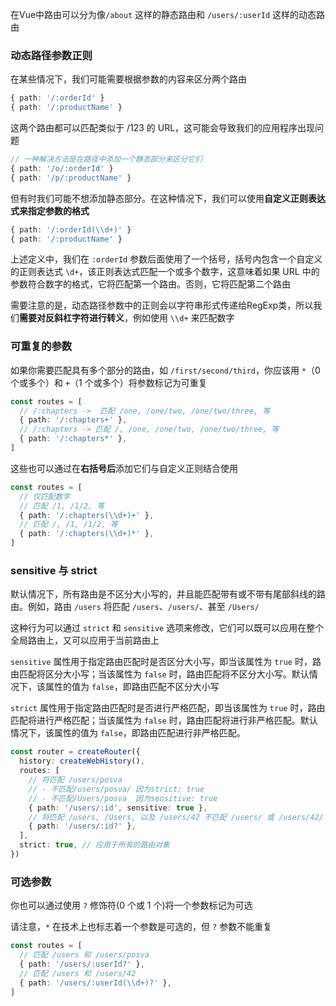 在Vue中路由可以分为像`/about` 这样的静态路由和 `/users/:userId` 这样的动态路由



### 动态路径参数正则

在某些情况下，我们可能需要根据参数的内容来区分两个路由

```ts
{ path: '/:orderId' }
{ path: '/:productName' }
```

这两个路由都可以匹配类似于 /123 的 URL，这可能会导致我们的应用程序出现问题

```ts
// 一种解决方法是在路径中添加一个静态部分来区分它们
{ path: '/o/:orderId' }
{ path: '/p/:productName' }
```

但有时我们可能不想添加静态部分。在这种情况下，我们可以使用**自定义正则表达式来指定参数的格式**

```ts
{ path: '/:orderId(\\d+)' }
{ path: '/:productName' }
```

上述定义中，我们在 `:orderId` 参数后面使用了一个括号，括号内包含一个自定义的正则表达式 `\d+`，该正则表达式匹配一个或多个数字，这意味着如果 URL 中的参数符合数字的格式，它将匹配第一个路由。否则，它将匹配第二个路由

需要注意的是，动态路径参数中的正则会以字符串形式传递给RegExp类，所以我们**需要对反斜杠字符进行转义**，例如使用 `\\d+` 来匹配数字



### 可重复的参数

如果你需要匹配具有多个部分的路由，如 `/first/second/third`，你应该用 `*`（0 个或多个）和 `+`（1 个或多个）将参数标记为可重复

```ts
const routes = [
  // /:chapters ->  匹配 /one, /one/two, /one/two/three, 等
  { path: '/:chapters+' },
  // /:chapters -> 匹配 /, /one, /one/two, /one/two/three, 等
  { path: '/:chapters*' },
]
```

这些也可以通过在**右括号后**添加它们与自定义正则结合使用

```ts
const routes = [
  // 仅匹配数字
  // 匹配 /1, /1/2, 等
  { path: '/:chapters(\\d+)+' },
  // 匹配 /, /1, /1/2, 等
  { path: '/:chapters(\\d+)*' },
]
```



### sensitive 与 strict

默认情况下，所有路由是不区分大小写的，并且能匹配带有或不带有尾部斜线的路由。例如，路由 `/users` 将匹配 `/users`、`/users/`、甚至 `/Users/`

这种行为可以通过 `strict` 和 `sensitive` 选项来修改，它们可以既可以应用在整个全局路由上，又可以应用于当前路由上

`sensitive` 属性用于指定路由匹配时是否区分大小写，即当该属性为 `true` 时，路由匹配将区分大小写；当该属性为 `false` 时，路由匹配将不区分大小写。默认情况下，该属性的值为 `false`，即路由匹配不区分大小写

`strict` 属性用于指定路由匹配时是否进行严格匹配，即当该属性为 `true` 时，路由匹配将进行严格匹配；当该属性为 `false` 时，路由匹配将进行非严格匹配。默认情况下，该属性的值为 `false`，即路由匹配进行非严格匹配。

```ts
const router = createRouter({
  history: createWebHistory(),
  routes: [
    // 将匹配 /users/posva
    // - 不匹配/users/posva/ 因为strict: true
    // - 不匹配/Users/posva  因为sensitive: true
    { path: '/users/:id', sensitive: true },
    // 将匹配 /users, /Users, 以及 /users/42 不匹配 /users/ 或 /users/42/
    { path: '/users/:id?' },
  ],
  strict: true, // 应用于所有的路由对象
})
```



### 可选参数

你也可以通过使用 `?` 修饰符(0 个或 1 个)将一个参数标记为可选

请注意，`*` 在技术上也标志着一个参数是可选的，但 `?` 参数不能重复

```ts
const routes = [
  // 匹配 /users 和 /users/posva
  { path: '/users/:userId?' },
  // 匹配 /users 和 /users/42
  { path: '/users/:userId(\\d+)?' },
]
```

